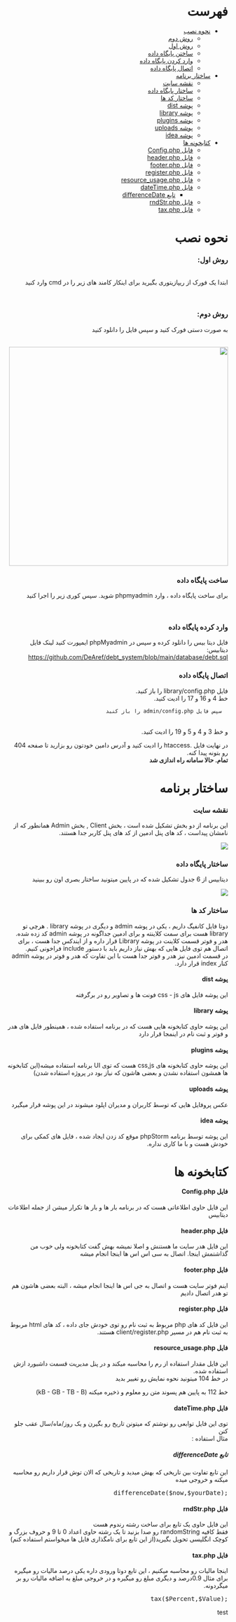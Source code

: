<div dir='rtl' align='right'>
  
<h1>فهرست</h1>
<ul>
<li><a href="#howtoinstall">نحوه نصب</a>
<ul>
<li><a href="#way1"> روش دوم </a></li>
<li><a href="#way2"> روش اول </a></li>
<li><a href="#createDB"> ساختن پایگاه داده </a></li>
<li><a href="#1"> وارد کردن پایگاه داده</a></li>
<li><a href="#2"> اتصال پایگاه داده </a></li>
</ul>
</li>
<li><a href="#3">ساختار برنامه</a>
<ul>
<li><a href="#4"> نقشه سایت </a></li>
<li><a href="#5"> ساختار پایگاه داده </a></li>
<li><a href="#6"> ساختار کد ها </a></li>
<li><a href="#7">پوشه dist</a></li>
<li><a href="#8">پوشه library </a></li>
<li><a href="#9">پوشه plugins </a></li>
<li><a href="#10">پوشه uploads</a></li>
<li><a href="#11">پوشه idea </a></li>
</ul>
</li>
<li><a href="#12">کتابخونه ها </a>
<ul>
<li><a href="#13"> فایل Config.php </a></li>
<li><a href="#14"> فایل header.php </a></li>
<li><a href="#15"> فایل footer.php</a></li>
<li><a href="#16">فایل register.php </a></li>
<li><a href="#17">فایل resource_usage.php </a></li>
<li><a href="#18">فایل dateTime.php </a>
<ul>
<li><a href="#19"> تابع differenceDate</a></li>
</ul>
</li>
<li><a href="#20">فایل rndStr.php</a></li>
<li><a href="#21">فایل tax.php </a></li>
</ul>
</li>
</ul>


<h1 id="howtoinstall">نحوه نصب</h1>

  <h3 id="way1"> 
    روش اول:
  </h3>
<p>
<br>
  ابتدا یک فورک از ریپازیتوری بگیرید
  برای اینکار کامند های زیر را در cmd وارد کنید
</p>
<script src="https://gist.github.com/DeAref/e3344779f3566be03bd3e04b82fc5fee.js"></script>
<br>
 <h3 id="way2"> 
    روش دوم:
  </h3>
<p>
  به صورت دستی فورک کنید و سپس فایل را دانلود کنید
  </p>
  <br>
    
 <img src="https://user-images.githubusercontent.com/95649368/178138292-91d0bcbb-bde2-4818-89f3-5d520c6323d6.png" width="500px"/>
 
  <br>
  <h3 id="createDb">ساخت پایگاه داده</h3>
<p>
   
 برای ساخت پایگاه داده ، وارد phpmyadmin شوید. سپس کوری زیر را اجرا کنید
   
</p>
    
  <br>
 <script src="https://gist.github.com/DeAref/522a1ebde9c0586c0c774a4ee0b39d3a.js"></script>
 <h3 id="1">
    وارد کرده پایگاه داده
 </h3>
  
<p>
  
  فایل دیتا بیس را دانلود کرده و سپس در phpMyadmin ایمپورت کنید 
  لینک فایل دیتابیس: 
  <br>
  <a href="https://github.com/DeAref/debt_system/blob/main/database/debt.sql">
  https://github.com/DeAref/debt_system/blob/main/database/debt.sql
  </a>
  
  </p>
    
  <h3 id="2">
  اتصال پایگاه داده
 
  </h3>
  <p>
      فایل library/config.php را باز کنید.
      
  <br>
  <script src="https://gist.github.com/DeAref/ed65d803474924228d5c6d2f3b3835bc.js"></script>
      خط 4 و 16 و 17 را ادیت کنید.
  <br>
      
      سپس فایل admin/config.php را باز کنید 
  <script src="https://gist.github.com/DeAref/af1749cfca3b28c2711b57798a81a3da.js"></script>
  <br>
      و خط 3 و 4 و 5 و 19 را ادیت کنید.
      
  </p>
  <p>
      در نهایت فایل .htaccess را ادیت کنید و آدرس دامین خودتون رو بزارید تا صفحه 404 رو بتونه پیدا کنه.
      
  <br>
  <strong> تمام. حالا سامانه راه اندازی شد </strong>
  </p>
  <h1 id="3">ساختار برنامه</h1>
  <h3 id="4"> نقشه سایت</h3>
  <p>
    
  این برنامه از دو بخش تشکیل شده است ، بخش Client , بخش Admin همانطور که از نامشان پیداست ، کد های پنل ادمین از کد های پنل کاربر جدا هستند.
   

  
  </p>
  <img src="https://user-images.githubusercontent.com/95649368/178249509-41e2a794-7b61-43b4-a5ca-44f68a6014e9.png" href="https://www.gloomaps.com/oDQRcmpHlY"/>
  <h3 id="5">ساختار پایگاه داده</h3>
  <p> 
  دیتابیس از 6 جدول تشکیل شده که در پایین میتونید ساختار بصری اون رو ببینید
    
  </p>
   <img src="https://user-images.githubusercontent.com/95649368/178250730-14cc9b92-9841-4676-b9fe-e38f2402940b.png" href="https://www.gloomaps.com/oDQRcmpHlY"/>
  <h3 id="6">ساختار کد ها</h3>
<p>
  
  دوتا فایل کانفیگ داریم ، یکی در پوشه admin و دیگری در پوشه library . هرچی تو library هست برای سمت کلاینته و برای ادمین جداگونه در پوشه admin کد زده شده.
  هدر و فوتر قسمت کلاینت در پوشه Library قرار داره و از ایندکس جدا هست ، برای اتصال هم توی فایل هایی که بهش نیاز داریم باید با دستور include فراخونی کنیم.
  <br>
  در قسمت ادمین نیز هدر و فوتر جدا هست با این تفاوت که هدر و فوتر در پوشه admin کنار index قرار دارد.
  </p>
  <h4 id="7">پوشه dist</h4>
  <p>
  این پوشه فایل های css - js فونت ها و تصاویر رو در برگرفته
  </p>
  
  <h4 id="8">پوشه library</h4>
  <p>
  این پوشه حاوی کتابخونه هایی هست که در برنامه استفاده شده ، همینطور فایل های هدر و فوتر و ثبت نام در اینمجا قرار دارد
  </p>
  
  <h4 id="9">پوشه plugins</h4>
  <p>
  این پوشه حاوی کتابخونه های css,js هست که توی UI برنامه استفاده میشه(این کتابخونه ها همشون استفاده نشدن و بعضی هاشون که نیاز بود در پروژه استفاده شدن)
  </p>
  
  <h4 id="10">پوشه uploads</h4>
  <p>
  عکس پروفایل هایی که توسط کاربران و مدیران اپلود میشوند در این پوشه قرار میگیرد 
  </p>
  
  <h4 id="11">پوشه idea</h4>
  <p>
    این پوشه توسط برنامه phpStorm موقع کد زدن ایجاد شده ، فایل های کمکی برای خودش هست و با ما کاری نداره.
  </p>
  
  <h1 id="12">
    کتابخونه ها
    </h1>
      
<h4 id="13">
      فایل Config.php  
</h4>
<p>
این فایل حاوی اطلاعاتی هست که در برنامه بار ها و بار ها تکرار میشن از جمله اطلاعات دیتابیس    
</p>
<h4 id="14">
فایل header.php  
</h4>
<p>
این فایل هدر سایت ما هستنش و اصلا نمیشه بهش گفت کتابخونه ولی خوب من گذاشتمش اینجا. اتصال به سی اس اس ها اینجا انجام میشه     
</p>
  
  <h4 id="15">
فایل footer.php  
</h4>
<p>
اینم فوتر سایت هست و اتصال به جی اس ها اینجا انجام میشه ، البته بعضی هاشون هم تو هدر اتصال دادیم     
</p>
<h4 id="16">
فایل register.php  
</h4>
<p>
این فایل کد های php مربوط به ثبت نام رو توی خودش جای داده ، کد های html مربوط به ثبت نام هم در مسیر client/register.php هستند.     
</p>
  
<h4 id="17">
فایل resource_usage.php  
</h4>
<p>
این فایل مقدار استفاده از رم را محاسبه میکند و در پنل مدیریت قسمت داشبورد ازش استفاده شده. 
  <br>
  در خط 104 میتونید نحوه نمایش رو تغییر بدید
  <br>
  
 خط 112 به پایین هم پسوند متن رو معلوم و ذخیره میکنه (kB - GB - TB - B)
  <script src="https://gist.github.com/DeAref/1447f37fba368e4b3816f0240cd1464a.js"></script>
</p>
<h4 id="18">
فایل dateTime.php  
</h4>
<p>
توی این فایل توابعی رو نوشتم که میتونن تاریخ رو بگیرن و یک روز/ماه/سال عقب جلو کنن
  <br>
  مثال استفاده :
  <script src="https://gist.github.com/DeAref/f332d52c2c0e1f24fa75669710c8a296.js"></script>
</p>
<h5 id="19">
  تابع differenceDate
</h5>
<p>
  این تابع تفاوت بین تاریخی که بهش میدید و تاریخی که الان توش قرار داریم رو محاسبه میکنه و خروجی میده 
  <pre dir="ltr">differenceDate($now,$yourDate);</pre>
</p>

<h4 id="20">
فایل rndStr.php  
</h4>
<p>
این فایل حاوی یک تابع برای ساخت رشته رندوم هست  
  <br>
  فقط کافیه randomString رو صدا بزنید تا یک رشته حاوی اعداد 0 تا 9 و حروف بزرگ و کوچک انگلیسی تحویل بگیرید(از این تابع برای نامگذاری فایل ها میخواستم استفاده کنم)
  </p>
  
<h4 id="21">
فایل tax.php  
</h4>
<p>
اینجا مالیات رو محاسبه میکنیم ، این تابع دوتا ورودی داره یکی درصد مالیات رو میگیره برای مثال 0.9درصد و دیگری مبلغ رو میگیره و در خروجی مبلغ به اضافه مالیات رو بر میگردونه.
  <br>
<pre dir="ltr">
tax($Percent,$Value);
</pre>
</p>

<div class="button">test</div>
  
</div>
